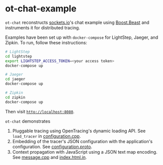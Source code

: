 # ot-chat-example

`ot-chat` reconstructs [sockets.io](https://socket.io/get-started/chat/)'s chat example
using [Boost.Beast](https://github.com/boostorg/beast) and instruments it for
distributed tracing.

Examples have been set up with `docker-compose` for LightStep, Jaeger, and
Zipkin. To run, follow these instructions:

```sh
# LightStep
cd lightstep
export LIGHTSTEP_ACCESS_TOKEN=<your access token>
docker-compose up

# Jaeger
cd jaeger
docker-compose up

# Zipkin
cd zipkin
docker-compose up
```

Then visit [`http://localhost:8080`](http://localhost:8080).

`ot-chat` demonstrates
1. Pluggable tracing using OpenTracing's dynamic loading API. See `load_tracer` in [configuration.cpp](https://github.com/rnburn/ot-chat/blob/master/src/configuration.cpp#L41).
2. Embedding of the tracer's JSON configuration with the application's configuration. See [configuration.proto](https://github.com/rnburn/ot-chat/blob/master/configuration.proto#L21).
3. Context propagation with JavaScript using a JSON text map encoding. See [message.cpp](https://github.com/rnburn/ot-chat/blob/master/src/message.cpp) and [index.html.in](https://github.com/rnburn/ot-chat/blob/master/lightstep/init/index.html.in).
